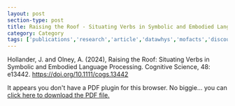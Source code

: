 ```yaml
---
layout: post
section-type: post
title: Raising the Roof - Situating Verbs in Symbolic and Embodied Language Processing
category: Category
tags: ['publications','research','article','datawhys','mofacts','discourse','semantics']
---
```

Hollander, J. and Olney, A. (2024), Raising the Roof: Situating Verbs in Symbolic and Embodied Language Processing. Cognitive Science, 48: e13442. https://doi.org/10.1111/cogs.13442

<object data="https://blogs.memphis.edu/aolney/files/2024/04/Hollander2024-4fd9bfb6bdd89f7f.pdf" type="application/pdf" width="100%" height="600px">
 
  <p>It appears you don't have a PDF plugin for this browser.
  No biggie... you can <a href="https://blogs.memphis.edu/aolney/files/2024/04/Hollander2024-4fd9bfb6bdd89f7f.pdf">click here to
  download the PDF file.</a></p>
  
</object>





